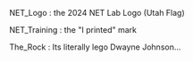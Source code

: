 NET_Logo : the 2024 NET Lab Logo (Utah Flag)

NET_Training : the "I printed" mark

The_Rock : Its literally lego Dwayne Johnson...
